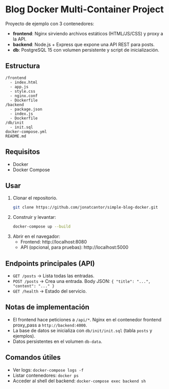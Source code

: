 # Blog Docker Multi-Container Project

Proyecto de ejemplo con 3 contenedores:
- **frontend**: Nginx sirviendo archivos estáticos (HTML/JS/CSS) y proxy a la API.
- **backend**: Node.js + Express que expone una API REST para posts.
- **db**: PostgreSQL 15 con volumen persistente y script de inicialización.

## Estructura
```
/frontend
  - index.html
  - app.js
  - style.css
  - nginx.conf
  - Dockerfile
/backend
  - package.json
  - index.js
  - Dockerfile
/db/init
  - init.sql
docker-compose.yml
README.md
```

## Requisitos
- Docker
- Docker Compose

## Usar
1. Clonar el repositorio.
   ```bash
   git clone https://github.com/jonatcantor/simple-blog-docker.git
   ```
3. Construir y levantar:
   ```bash
   docker-compose up --build
   ```
4. Abrir en el navegador:
   - Frontend: http://localhost:8080
   - API (opcional, para pruebas): http://localhost:5000

## Endpoints principales (API)
- `GET /posts` -> Lista todas las entradas.
- `POST /posts` -> Crea una entrada. Body JSON: `{ "title": "...", "content": "..." }`
- `GET /health` -> Estado del servicio.

## Notas de implementación
- El frontend hace peticiones a `/api/*`. Nginx en el contenedor frontend proxy_pass a `http://backend:4000`.
- La base de datos se inicializa con `db/init/init.sql` (tabla `posts` y ejemplos).
- Datos persistentes en el volumen `db-data`.

## Comandos útiles
- Ver logs: `docker-compose logs -f`
- Listar contenedores: `docker ps`
- Acceder al shell del backend: `docker-compose exec backend sh`

